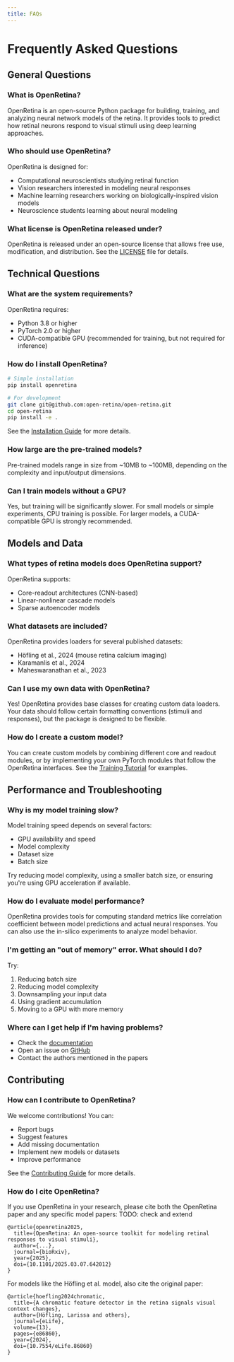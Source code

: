 ```yaml
---
title: FAQs
---
```

# Frequently Asked Questions

## General Questions

### What is OpenRetina?

OpenRetina is an open-source Python package for building, training, and analyzing neural network models of the retina. It provides tools to predict how retinal neurons respond to visual stimuli using deep learning approaches.

### Who should use OpenRetina?

OpenRetina is designed for:
- Computational neuroscientists studying retinal function
- Vision researchers interested in modeling neural responses
- Machine learning researchers working on biologically-inspired vision models
- Neuroscience students learning about neural modeling

### What license is OpenRetina released under?

OpenRetina is released under an open-source license that allows free use, modification, and distribution. See the [LICENSE](https://github.com/open-retina/open-retina/blob/main/LICENSE) file for details.

## Technical Questions

### What are the system requirements?

OpenRetina requires:
- Python 3.8 or higher
- PyTorch 2.0 or higher
- CUDA-compatible GPU (recommended for training, but not required for inference)

### How do I install OpenRetina?

```bash
# Simple installation
pip install openretina

# For development
git clone git@github.com:open-retina/open-retina.git
cd open-retina
pip install -e .
```

See the [Installation Guide](package_docs/installation.md) for more details.

### How large are the pre-trained models?

Pre-trained models range in size from ~10MB to ~100MB, depending on the complexity and input/output dimensions.

### Can I train models without a GPU?

Yes, but training will be significantly slower. For small models or simple experiments, CPU training is possible. For larger models, a CUDA-compatible GPU is strongly recommended.

## Models and Data

### What types of retina models does OpenRetina support?

OpenRetina supports:
- Core-readout architectures (CNN-based)
- Linear-nonlinear cascade models
- Sparse autoencoder models

### What datasets are included?

OpenRetina provides loaders for several published datasets:
- Höfling et al., 2024 (mouse retina calcium imaging)
- Karamanlis et al., 2024
- Maheswaranathan et al., 2023

### Can I use my own data with OpenRetina?

Yes! OpenRetina provides base classes for creating custom data loaders. Your data should follow certain formatting conventions (stimuli and responses), but the package is designed to be flexible.

### How do I create a custom model?

You can create custom models by combining different core and readout modules, or by implementing your own PyTorch modules that follow the OpenRetina interfaces. See the [Training Tutorial](package_docs/tutorials/training.md) for examples.

## Performance and Troubleshooting

### Why is my model training slow?

Model training speed depends on several factors:
- GPU availability and speed
- Model complexity
- Dataset size
- Batch size

Try reducing model complexity, using a smaller batch size, or ensuring you're using GPU acceleration if available.

### How do I evaluate model performance?

OpenRetina provides tools for computing standard metrics like correlation coefficient between model predictions and actual neural responses. You can also use the in-silico experiments to analyze model behavior.

### I'm getting an "out of memory" error. What should I do?

Try:
1. Reducing batch size
2. Reducing model complexity
3. Downsampling your input data
4. Using gradient accumulation
5. Moving to a GPU with more memory

### Where can I get help if I'm having problems?

- Check the [documentation](https://open-retina.org/)
- Open an issue on [GitHub](https://github.com/open-retina/open-retina/issues)
- Contact the authors mentioned in the papers

## Contributing

### How can I contribute to OpenRetina?

We welcome contributions! You can:
- Report bugs
- Suggest features
- Add missing documentation
- Implement new models or datasets
- Improve performance

See the [Contributing Guide](package_docs/contributing.md) for more details.

### How do I cite OpenRetina?

If you use OpenRetina in your research, please cite both the OpenRetina paper and any specific model papers:
TODO: check and extend
```
@article{openretina2025,
  title={OpenRetina: An open-source toolkit for modeling retinal responses to visual stimuli},
  author={...},
  journal={bioRxiv},
  year={2025},
  doi={10.1101/2025.03.07.642012}
}
```

For models like the Höfling et al. model, also cite the original paper:

```
@article{hoefling2024chromatic,
  title={A chromatic feature detector in the retina signals visual context changes},
  author={Höfling, Larissa and others},
  journal={eLife},
  volume={13},
  pages={e86860},
  year={2024},
  doi={10.7554/eLife.86860}
}
```
